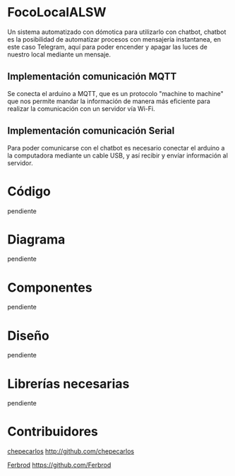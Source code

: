 # FocoLocalALSW
Un sistema automatizado con dómotica para utilizarlo con chatbot, chatbot es la posibilidad de automatizar procesos con mensajería instantanea, en este caso Telegram, aquí para poder encender y apagar las luces de nuestro local mediante un mensaje.

## Implementación comunicación MQTT
Se conecta el arduino a MQTT, que es un protocolo "machine to machine" que nos permite mandar la información de manera más eficiente para realizar la comunicación con un servidor vía Wi-Fi.

## Implementación comunicación Serial
Para poder comunicarse con el chatbot es necesario conectar el arduino a la computadora mediante un cable USB, y así recibir y envíar información al servidor.


# Código
pendiente
# Diagrama
pendiente
# Componentes
pendiente
# Diseño
pendiente
# Librerías necesarias
pendiente
# Contribuidores
[chepecarlos](chepecarlos@alswblog.org) http://github.com/chepecarlos

[Ferbrod](fercho20011803@gmail.com) https://github.com/Ferbrod
